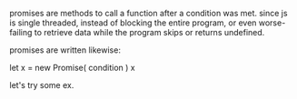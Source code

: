 promises are methods to call a function after a condition was met.
since js is single threaded, instead of blocking the entire program, or even worse-
failing to retrieve data while the program skips or returns undefined.

promises are written likewise:

let x = new Promise(
    condition
)
x

let's try some ex.